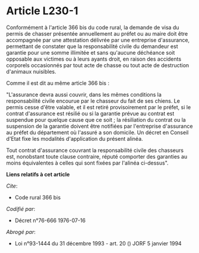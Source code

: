 # Article L230-1

Conformément à l'article 366 bis du code rural, la demande de visa du permis de chasser présentée annuellement au préfet ou
au maire doit être accompagnée par une attestation délivrée par une entreprise d'assurance, permettant de constater que la
responsabilité civile du demandeur est garantie pour une somme illimitée et sans qu'aucune déchéance soit opposable aux
victimes ou à leurs ayants droit, en raison des accidents corporels occasionnés par tout acte de chasse ou tout acte de
destruction d'animaux nuisibles.

Comme il est dit au même article 366 bis :

"L'assurance devra aussi couvrir, dans les mêmes conditions la responsabilité civile encourue par le chasseur du fait de ses
chiens. Le permis cesse d'être valable, et il est retiré provisoirement par le préfet, si le contrat d'assurance est résilié
ou si la garantie prévue au contrat est suspendue pour quelque cause que ce soit ; la résiliation du contrat ou la suspension
de la garantie doivent être notifiées par l'entreprise d'assurance au préfet du département où l'assuré a son domicile. Un
décret en Conseil d'Etat fixe les modalités d'application du présent alinéa.

Tout contrat d'assurance couvrant la responsabilité civile des chasseurs est, nonobstant toute clause contraire, réputé
comporter des garanties au moins équivalentes à celles qui sont fixées par l'alinéa ci-dessus".

**Liens relatifs à cet article**

_Cite_:

  - Code rural 366 bis

_Codifié par_:

  - Décret n°76-666 1976-07-16

_Abrogé par_:

  - Loi n°93-1444 du 31 décembre 1993 - art. 20 () JORF 5 janvier 1994
